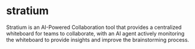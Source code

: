 # stratium
Stratium is an AI-Powered Collaboration tool that provides a centralized whiteboard for teams to collaborate, with an AI agent actively monitoring the whiteboard to provide insights and improve the brainstorming process.
